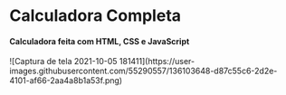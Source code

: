 # Calculadora Completa
<h4>Calculadora feita com HTML, CSS e JavaScript
</h4>
![Captura de tela 2021-10-05 181411](https://user-images.githubusercontent.com/55290557/136103648-d87c55c6-2d2e-4101-af66-2aa4a8b1a53f.png)


